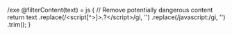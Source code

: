 /exe @filterContent(text) = js {
  // Remove potentially dangerous content
  return text
    .replace(/<script[^>]*>.*?<\/script>/gi, '')
    .replace(/javascript:/gi, '')
    .trim();
}
